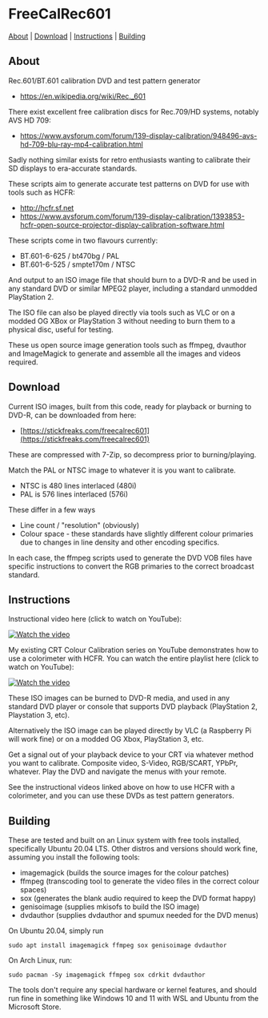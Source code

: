 # FreeCalRec601

[About](#about) | [Download](#download) | [Instructions](#instructions) | [Building](#building)

## About

Rec.601/BT.601 calibration DVD and test pattern generator
* https://en.wikipedia.org/wiki/Rec._601

There exist excellent free calibration discs for Rec.709/HD systems, notably AVS HD 709:
* https://www.avsforum.com/forum/139-display-calibration/948496-avs-hd-709-blu-ray-mp4-calibration.html

Sadly nothing similar exists for retro enthusiasts wanting to calibrate their SD displays to era-accurate standards.

These scripts aim to generate accurate test patterns on DVD for use with tools such as HCFR:
* http://hcfr.sf.net
* https://www.avsforum.com/forum/139-display-calibration/1393853-hcfr-open-source-projector-display-calibration-software.html

These scripts come in two flavours currently:
* BT.601-6-625 / bt470bg / PAL
* BT.601-6-525 / smpte170m / NTSC

And output to an ISO image file that should burn to a DVD-R and be used in any standard DVD or similar MPEG2 player, including a standard unmodded PlayStation 2. 

The ISO file can also be played directly via tools such as VLC or on a modded OG XBox or PlayStation 3 without needing to burn them to a physical disc, useful for testing. 

These us open source image generation tools such as ffmpeg, dvauthor and ImageMagick to generate and assemble all the images and videos required.

## Download

Current ISO images, built from this code, ready for playback or burning to DVD-R, can be downloaded from here:
* [https://stickfreaks.com/freecalrec601](https://stickfreaks.com/freecalrec601)

These are compressed with 7-Zip, so decompress prior to burning/playing.

Match the PAL or NTSC image to whatever it is you want to calibrate.
* NTSC is 480 lines interlaced (480i)
* PAL is 576 lines interlaced (576i)

These differ in a few ways
* Line count / "resolution" (obviously)
* Colour space - these standards have slightly different colour primaries due to changes in line density and other encoding specifics.

In each case, the ffmpeg scripts used to generate the DVD VOB files have specific instructions to convert the RGB primaries to the correct broadcast standard. 

## Instructions

Instructional video here (click to watch on YouTube):

[![Watch the video](https://img.youtube.com/vi/G27RqZtcnj8/hqdefault.jpg)](https://youtu.be/G27RqZtcnj8)


My existing CRT Colour Calibration series on YouTube demonstrates how to use a colorimeter with HCFR.  You can watch the entire playlist here (click to watch on YouTube):

[![Watch the video](https://img.youtube.com/vi/695fk63FYFk/hqdefault.jpg)](https://www.youtube.com/watch?v=3o3awkkAILI&list=PLyXPSTsxUZq5zgE_5ZHi2cdfE2--66DjZ)


These ISO images can be burned to DVD-R media, and used in any standard DVD player or console that supports DVD playback (PlayStation 2, Playstation 3, etc).

Alternatively the ISO image can be played directly by VLC (a Raspberry Pi will work fine) or on a modded OG Xbox, PlayStation 3, etc.

Get a signal out of your playback device to your CRT via whatever method you want to calibrate. Composite video, S-Video, RGB/SCART, YPbPr, whatever. Play the DVD and navigate the menus with your remote.

See the instructional videos linked above on how to use HCFR with a colorimeter, and you can use these DVDs as test pattern generators.

## Building

These are tested and built on an Linux system with free tools installed, specifically Ubuntu 20.04 LTS. Other distros and versions should work fine, assuming you install the following tools:
* imagemagick (builds the source images for the colour patches)
* ffmpeg (transcoding tool to generate the video files in the correct colour spaces)
* sox (generates the blank audio required to keep the DVD format happy)
* genisoimage (supplies mkisofs to build the ISO image)
* dvdauthor (supplies dvdauthor and spumux needed for the DVD menus)

On Ubuntu 20.04, simply run
```
sudo apt install imagemagick ffmpeg sox genisoimage dvdauthor 
```

On Arch Linux, run:
```
sudo pacman -Sy imagemagick ffmpeg sox cdrkit dvdauthor
```

The tools don't require any special hardware or kernel features, and should run fine in something like Windows 10 and 11 with WSL and Ubuntu from the Microsoft Store.
